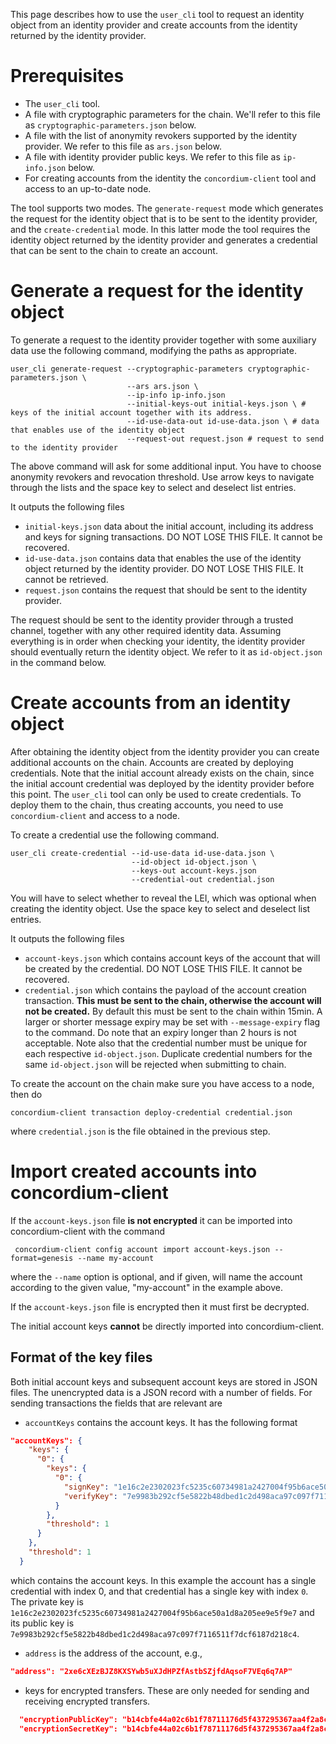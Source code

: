 This page describes how to use the `user_cli` tool to request an identity object from an identity provider and create accounts from the identity returned by the identity provider.

# Prerequisites

- The `user_cli` tool.
- A file with cryptographic parameters for the chain. We'll refer to this file as `cryptographic-parameters.json` below.
- A file with the list of anonymity revokers supported by the identity provider. We refer to this file as `ars.json` below.
- A file with identity provider public keys. We refer to this file as `ip-info.json` below.
- For creating accounts from the identity the `concordium-client` tool and access to an up-to-date node.

The tool supports two modes. The `generate-request` mode which generates the request for the identity object that is to be sent to the identity provider, and the `create-credential` mode.
In this latter mode the tool requires the identity object returned by the identity provider and generates a credential that can be sent to the chain to create an account.

# Generate a request for the identity object

To generate a request to the identity provider together with some auxiliary data use the following command, modifying the paths as appropriate.
```console
user_cli generate-request --cryptographic-parameters cryptographic-parameters.json \
                          --ars ars.json \
                          --ip-info ip-info.json
                          --initial-keys-out initial-keys.json \ # keys of the initial account together with its address.
                          --id-use-data-out id-use-data.json \ # data that enables use of the identity object
                          --request-out request.json # request to send to the identity provider
```
The above command will ask for some additional input. You have to choose anonymity revokers and revocation threshold. Use arrow keys to navigate through the lists and the space key to select and deselect list entries. 

It outputs the following files
- `initial-keys.json` data about the initial account, including its address and keys for signing transactions. DO NOT LOSE THIS FILE. It cannot be recovered.
- `id-use-data.json` contains data that enables the use of the identity object returned by the identity provider. DO NOT LOSE THIS FILE. It cannot be retrieved.
- `request.json` contains the request that should be sent to the identity provider.

The request should be sent to the identity provider through a trusted channel, together with any other required identity data. Assuming everything is in order when checking your identity, the identity provider should eventually return the identity object. We refer to it as `id-object.json` in the command below.

# Create accounts from an identity object

After obtaining the identity object from the identity provider you can create additional accounts on the chain. Accounts are created by deploying credentials. Note that the initial account already exists on the chain, since the initial account credential was deployed by the identity provider before this point.
The `user_cli` tool can only be used to create credentials. To deploy them to the chain, thus creating accounts, you need to use `concordium-client` and access to a node.

To create a credential use the following command.
```console
user_cli create-credential --id-use-data id-use-data.json \
                           --id-object id-object.json \
                           --keys-out account-keys.json
                           --credential-out credential.json
```
You will have to select whether to reveal the LEI, which was optional when creating the identity object. Use the space key to select and deselect list entries. 

It outputs the following files
- `account-keys.json` which contains account keys of the account that will be created by the credential. DO NOT LOSE THIS FILE. It cannot be recovered.
- `credential.json` which contains the payload of the account creation transaction. **This must be sent to the chain, otherwise the account will not be created.**
By default this must be sent to the chain within 15min. A larger or shorter message expiry may be set with `--message-expiry` flag to the command.
Do note that an expiry longer than 2 hours is not acceptable. Note also that the credential number must be unique for each respective `id-object.json`. Duplicate credential numbers for the same `id-object.json` will be rejected when submitting to chain.

To create the account on the chain make sure you have access to a node, then do
```console
concordium-client transaction deploy-credential credential.json
```
where `credential.json` is the file obtained in the previous step.

# Import created accounts into concordium-client

If the `account-keys.json` file **is not encrypted** it can be imported into concordium-client with the command
```console
 concordium-client config account import account-keys.json --format=genesis --name my-account
 ```
 where the `--name` option is optional, and if given, will name the account according to the given value, "my-account" in the example above.
 
If the `account-keys.json` file is encrypted then it must first be decrypted.

The initial account keys **cannot** be directly imported into concordium-client.


## Format of the key files

Both initial account keys and subsequent account keys are stored in JSON files. The unencrypted data is a JSON record with a number of fields. For sending transactions the fields that are relevant are

- `accountKeys` contains the account keys. It has the following format

```json
"accountKeys": {
    "keys": {
      "0": {
        "keys": {
          "0": {
            "signKey": "1e16c2e2302023fc5235c60734981a2427004f95b6ace50a1d8a205ee9e5f9e7",
            "verifyKey": "7e9983b292cf5e5822b48dbed1c2d498aca97c097f7116511f7dcf6187d218c4"
          }
        },
        "threshold": 1
      }
    },
    "threshold": 1
  }
```
which contains the account keys. In this example the account has a single credential with index 0, and that credential has a single key with index `0`. The private key is `1e16c2e2302023fc5235c60734981a2427004f95b6ace50a1d8a205ee9e5f9e7` and its public key is `7e9983b292cf5e5822b48dbed1c2d498aca97c097f7116511f7dcf6187d218c4`.


- `address` is the address of the account, e.g., 
```json
"address": "2xe6cXEzBJZ8KXSYwb5uXJdHPZfAstbSZjfdAqsoF7VEq6q7AP"
```

- keys for encrypted transfers. These are only needed for sending and receiving encrypted transfers.

```json
  "encryptionPublicKey": "b14cbfe44a02c6b1f78711176d5f437295367aa4f2a8c2551ee10d25a03adc69d61a332a058971919dad7312e1fc94c58a2f44906bda77f42bc3503b53b604a851737829899ffd4895abc0184e2da448e673f5e87367991d4a453a7f562df974",
  "encryptionSecretKey": "b14cbfe44a02c6b1f78711176d5f437295367aa4f2a8c2551ee10d25a03adc69d61a332a058971919dad7312e1fc94c557da780304fba3b831439243201396e8c83daa83da1acc385a7a28519011e6da"
```
